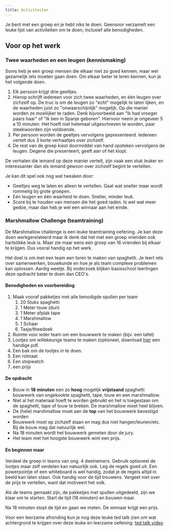 ```yaml
---
title: Activiteiten
---
```


Je bent met een groep en je hebt niks te doen. Geensnor verzamelt een leuke lijst van activiteiten om te doen, inclusief alle benodigheden.

## Voor op het werk

### Twee waarheden en een leugen (kennismaking)

Soms heb je een groep mensen die elkaar niet zo goed kennen, maar wel gezamelijk iets moeten gaan doen. Om elkaar beter te leren kennen, kun je het volgende doen.

1. Elk persoon krijgt drie geeltjes.
2. Hierop schrijft iedereen voor zich twee waarheden, en één leugen over zichzelf op. De truc is om de leugen zo "echt" mogelijk te laten lijken, en de waarheden juist zo "onwaarschijnlijk" mogelijk. Op die manier worden ze moeilijker te raden. Denk bijvoorbeeld aan "Ik had vroeger paars haar" of "Ik ben in Spanje geboren". Hiervoor neem je ongeveer 5 a 10 minuten. Het hoeft niet helemaal uitgeschreven te worden, paar steekwoorden zijn voldoende.
3. Per persoon worden de geeltjes vervolgens gepresenteerd. Iedereen vertelt dus 3 korte verhaaltjes over zichzelf.
4. De rest van de groep kiest doormiddel van hand opsteken vervolgens de leugen. Degene die presenteert, geeft aan of het klopt.

De verhalen die iemand op deze manier vertelt, zijn vaak een stuk leuker en interessanter dan als iemand gewoon over zichzelf begint te vertellen.

Je kan dit spel ook nog wat tweaken door:

- Geeltjes weg te laten en alleen te vertellen. Gaat wat sneller maar wordt rommelig bij grote groepen.
- Eén leugen en één waarheid te doen. Sneller, minder leuk.
- Score bij te houden van mensen die het goed raden. Is wel wat meer gedoe, maar dan heb je wel een winnaar aan het einde.

### Marshmallow Challenge (teamtraining)

De Marshmallow challenge is een leuke teamtraining oefening. Je kan deze doen werkgerelateerd maar ik denk dat het met een groep vrienden ook hartstikke leuk is. Maar zie maar eens een groep van 16 vrienden bij elkaar te krijgen. Dus vooral handig op het werk.

Het doel is om met een team een toren te maken van spaghetti. Je leert iets over samenwerken, bouwkunde en hoe je als team complexe problemen kan oplossen. Aardig weetje. Bij onderzoek blijken basisschool leerlingen deze opdracht beter te doen dan CEO's.

#### Benodigheden en voorbereiding

1. Maak vooraf pakketjes met alle benodigde spullen per team
   1. 20 Stuks spaghetti
   2. 1 Meter touw (dun)
   3. 1 Meter afplak tape
   4. 1 Marshmallow
   5. 1 Schaar
   6. Tasje/theedoek
2. Ruimte voor ieder team om een bouwwerk te maken (bijv. een tafel)
3. Lootjes om willekeurige teams te maken (optioneel, download [hier](https://github.com/Zuijdam/marshmallowchallenge/raw/main/marshmallowteams.pdf) een handige pdf.
4. Een bak om de lootjes in te doen.
5. Een rolmaat
6. Een stopwatch
7. een prijs

#### De opdracht

- Bouw in **18** **minuten** een zo **hoog** mogelijk **vrijstaand** spaghetti bouwwerk van ongekookte spaghetti, tape, touw en een marshmallow.
- Niet al het materiaal hoeft te worden gebruikt en het is toegestaan om de spaghetti, tape of touw te breken. De marshmallow moet heel blijven.
- De (hele) marshmallow moet aan de **top** van het bouwwerk bevestigd worden
- Bouwwerk moet op zichzelf staan en mag dus niet hangen/leunen/etc. Bij de bouw mag dat natuurlijk wel.
- Na 18 minuten wordt het bouwwerk gemeten door de jury.
- Het team met het hoogste bouwwerk wint een prijs.

#### En beginnen maar

Verdeel de groep in teams van ong. 4 deelnemers. Gebruik optioneel de lootjes maar zelf verdelen kan natuurlijk ook. Leg de regels goed uit. Een powerpointje of een whiteboard is wel handig, zodat je de regels altijd in beeld kan laten staan. Ook handig voor de tijd trouwens. Vergeet niet over de prijs te vertellen, want dat motiveert het volk.

Als de teams gemaakt zijn, de pakketjes met spullen uitgedeeld, zijn we klaar om te starten. Start de tijd (18 minuten) en bouwen maar.

Na 18 minuten stopt de tijd en gaan we meten. De winnaar krijgt een prijs.

Voor een leerzame afronding kun je nog deze leuke ted talk zien om wat achtergrond te krijgen over deze leuke en leerzame oefening.
[ted talk video](https://www.ted.com/talks/tom_wujec_build_a_tower_build_a_team)
